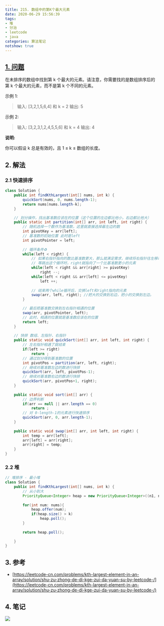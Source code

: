 ```yaml
---
title: 215. 数组中的第K个最大元素
date: 2020-06-29 15:56:39
tags:
- 堆
- 分治
- leetcode
- java
categories: 算法笔记
notshow: true
---
```

## [1. 问题](https://leetcode-cn.com/problems/kth-largest-element-in-an-array/)
在未排序的数组中找到第 k 个最大的元素。请注意，你需要找的是数组排序后的第 k 个最大的元素，而不是第 k 个不同的元素。

示例 1:
>输入: [3,2,1,5,6,4] 和 k = 2
输出: 5

示例 2:
>输入: [3,2,3,1,2,4,5,5,6] 和 k = 4
输出: 4

**说明:**

你可以假设 k 总是有效的，且 1 ≤ k ≤ 数组的长度。
<!--more-->
## 2. 解法
### 2.1 快速排序
```java
class Solution {
    public int findKthLargest(int[] nums, int k) {
        quickSort(nums, 0, nums.length-1);
        return nums[nums.length-k];
    }

    // 划分操作，找出基准数应该在的位置（这个位置的左边都比他小，右边都比他大）
    public static int partition(int[] arr, int left, int right) {
        // 随机选择一个数作为基准数，这里就直接选择最左边的数
        int pivotKey = arr[left];
        // 基准数的初始位置 此时是left
        int pivotPointer = left;
        
        // 循环条件♻️
        while(left < right) {
            // 如果右指针指向的数比基准数更大，那么就满足需求，继续将右指针往左移动
            // 等跳出这个循环时，right就指向了一个比基准数更小的元素
            while(left < right && arr[right] >= pivotKey)
                right --;
            while(left < right && arr[left] <= pivotKey)
                left ++;
            
            // 结束两个while循环后，交换left和right指向的元素
            swap(arr, left, right); //把大的交换到右边，把小的交换到左边。
        }

        // 最后把基准数交换到左右指针相遇的位置
        swap(arr, pivotPointer, left); 
        // 此时，相遇的位置就是基准数应该在的位置
        return left;
    }
    
    // 快排 数组、左指针、右指针
    public static void quickSort(int[] arr, int left, int right) {
        // 左右指针相遇了就结束
        if(left >= right)
            return ;
        // 通过划分得到基准数的位置
        int pivotPos = partition(arr, left, right);
        // 继续对基准数左边的数进行快排
        quickSort(arr, left, pivotPos-1);
        // 继续对基准数右边的数进行快排
        quickSort(arr, pivotPos+1, right);
    }
    
    public static void sort(int[] arr) {
        // 边界判断
        if(arr == null || arr.length == 0)
            return ;
        // 对 0-length-1的元素进行快速排序
        quickSort(arr, 0, arr.length-1);
    }
    
    public static void swap(int[] arr, int left, int right) {
        int temp = arr[left];
        arr[left] = arr[right];
        arr[right] = temp;
    }
}
```

### 2.2 堆
```java
// 堆排序 - 最小堆
class Solution {
    public int findKthLargest(int[] nums, int k) {
        // 从小到大
        PriorityQueue<Integer> heap = new PriorityQueue<Integer>((n1, n2) -> n1 - n2);
        
        for(int num: nums){
            heap.offer(num);
            if(heap.size() > k) 
                heap.poll();
        }
        
        return heap.poll();
        
    }
}
```

## 3. 参考
- [https://leetcode-cn.com/problems/kth-largest-element-in-an-array/solution/shu-zu-zhong-de-di-kge-zui-da-yuan-su-by-leetcode-/](https://leetcode-cn.com/problems/kth-largest-element-in-an-array/solution/shu-zu-zhong-de-di-kge-zui-da-yuan-su-by-leetcode-/)

## 4. 笔记
![](https://777blog.oss-cn-shanghai.aliyuncs.com/blog%20pic/leetcode215.JPEG)

